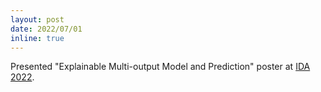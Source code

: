 ```yaml
---
layout: post
date: 2022/07/01
inline: true
---
```


Presented "Explainable Multi-output Model and Prediction" poster at <a href="https://ida-2022.org/phd-forum/">IDA 2022</a>.
